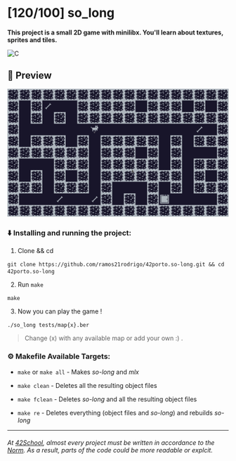 
# [120/100] so_long
__This project is a small 2D game with minilibx. You'll learn about textures, sprites and tiles.__    

![C](https://img.shields.io/badge/-C-A8B9CC?logo=C&logoColor=fff&style=flat")

## 👀 Preview
![](preview.gif)

### ⬇️ Installing and running the project:
1. Clone && cd
```
git clone https://github.com/ramos21rodrigo/42porto.so-long.git && cd 42porto.so-long
```
2. Run `make`
```
make
```

3. Now you can play the game !

```
./so_long tests/map{x}.ber
```
>  Change (x) with any available map or add your own :) .

### ⚙️ Makefile Available Targets:
- `make` or `make all` - Makes _so-long_ and _mlx_

- `make clean` - Deletes all the resulting object files

- `make fclean` - Deletes _so-long_ and all the resulting object files

- `make re` - Deletes everything (object files and _so-long_) and rebuilds _so-long_

___
######  At [42School](https://en.wikipedia.org/wiki/42_(school)), almost every project must be written in accordance to the [Norm](https://github.com/42School/norminette). As a result, parts of the code could be more readable or explcit.
